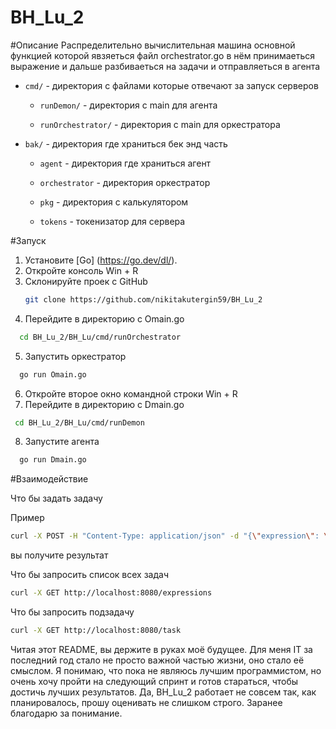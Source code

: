# BH_Lu_2

#Описание
Распределительно вычислительная машина основной функцией которой явзяеться файл orchestrator.go в нём принимаеться выражение и дальше разбиваеться на задачи и отправляеться в агента
- `cmd/` - директория с файлами которые отвечают за запуск серверов
 
  - `runDemon/` - директория с main для агента
    
  - `runOrchestrator/` - директория с main для оркестратора
    
- `bak/` - директория где храниться бек энд часть

  - `agent` - директория где храниться агент
  
  - `orchestrator` - директория оркестратор
  
  - `pkg` - директория с калькулятором
  
  - `tokens` - токенизатор для сервера

#Запуск
1. Установите [Go] (https://go.dev/dl/).
2. Откройте консоль
Win + R
3. Склонируйте проек с GitHub
    ```bash
    git clone https://github.com/nikitakutergin59/BH_Lu_2
    ```
4. Перейдите в директорию с Omain.go
```bash
  cd BH_Lu_2/BH_Lu/cmd/runOrchestrator
```
5. Запустить оркестратор
```bash
  go run Omain.go
```
6. Откройте второе окно командной строки
Win + R
7. Перейдите в директорию с Dmain.go
```bash
 cd BH_Lu_2/BH_Lu/cmd/runDemon
```
8. Запустите агента
```bash
  go run Dmain.go
```

#Взаимодействие

Что бы задать задачу

Пример

```bash
curl -X POST -H "Content-Type: application/json" -d "{\"expression\": \"2 + 3 * 4\"}" http://localhost:8080/calculate
```
вы получите результат

Что бы запросить список всех задач

```bash
curl -X GET http://localhost:8080/expressions
```

Что бы запросить подзадачу
```bash
curl -X GET http://localhost:8080/task
```

Читая этот README, вы держите в руках моё будущее. Для меня IT за последний год стало не просто важной частью жизни, оно стало её смыслом. Я понимаю, что пока не являюсь лучшим программистом, но очень хочу пройти на следующий спринт и готов стараться, чтобы достичь лучших результатов. Да, BH_Lu_2 работает не совсем так, как планировалось, прошу оценивать не слишком строго. Заранее благодарю за понимание.

